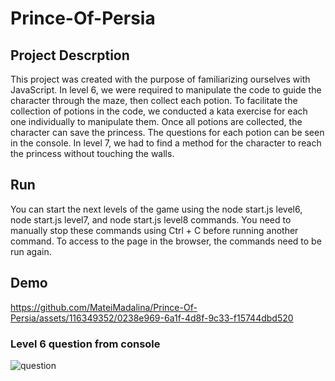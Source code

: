 # Prince-Of-Persia

## Project Descrption
This project was created with the purpose of familiarizing ourselves with JavaScript. In level 6, we were required to manipulate the code to guide the character through the maze, then collect each potion. To facilitate the collection of potions in the code, we conducted a kata exercise for each one individually to manipulate them. Once all potions are collected, the character can save the princess. The questions for each potion can be seen in the console. In level 7, we had to find a method for the character to reach the princess without touching the walls.

## Run
You can start the next levels of the game using the node start.js level6, node start.js level7, and node start.js level8 commands. You need to manually stop these commands using Ctrl + C before running another command. To access to the page in the browser, the commands need to be run again.

## Demo
https://github.com/MateiMadalina/Prince-Of-Persia/assets/116349352/0238e969-6a1f-4d8f-9c33-f15744dbd520

### Level 6 question from console
![question](https://github.com/MateiMadalina/Prince-Of-Persia/assets/116349352/b8ed89eb-147c-4250-a0ee-4421c90aa394)



